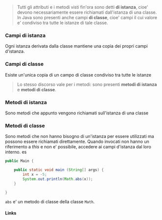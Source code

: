 >Tutti gli attributi e i metodi visti fin'ora sono detti **di istanza**, cioe' devono necessariamente essere richiamati dall'istanza di una classe. In Java sono presenti anche  campi **di classe**, cioe' campi il cui valore e' condiviso tra tutte le istanze di tale classe.

### Campi di istanza
Ogni istanza derivata dalla classe mantiene una copia dei propri campi d'istanza.

### Campi di classe
Esiste un'unica copia di un campo di classe condiviso tra tutte le istanze

>Lo stesso discorso vale per i metodi: sono presenti **metodi di istanza** e **metodi di classe**.

### Metodi di istanza
Sono metodi che appunto vengono richiamati sull'istanza di una classe

### Metodi di classe
Sono metodi che non hanno bisogno di un'istanza per essere utilizzati ma possono essere richiamati direttamente. Quando invocati non hanno un riferimento a *this* e non e' possibile, accedere ai campi d'istanza dal loro interno.
es
```java
public Main {

	public static void main (String[] args) {
		int x = -5;
		System.out.println(Math.abs(x));
	}

}
```
`abs` e' un metodo di classe della classe `Math`.

#### Links
